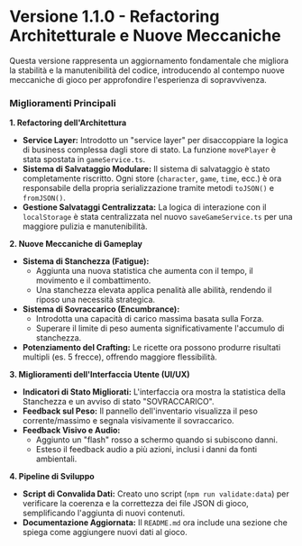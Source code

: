 # Versione 1.1.0 - Refactoring Architetturale e Nuove Meccaniche

Questa versione rappresenta un aggiornamento fondamentale che migliora la stabilità e la manutenibilità del codice, introducendo al contempo nuove meccaniche di gioco per approfondire l'esperienza di sopravvivenza.

### Miglioramenti Principali

**1. Refactoring dell'Architettura**

*   **Service Layer:** Introdotto un "service layer" per disaccoppiare la logica di business complessa dagli store di stato. La funzione `movePlayer` è stata spostata in `gameService.ts`.
*   **Sistema di Salvataggio Modulare:** Il sistema di salvataggio è stato completamente riscritto. Ogni store (`character`, `game`, `time`, ecc.) è ora responsabile della propria serializzazione tramite metodi `toJSON()` e `fromJSON()`.
*   **Gestione Salvataggi Centralizzata:** La logica di interazione con il `localStorage` è stata centralizzata nel nuovo `saveGameService.ts` per una maggiore pulizia e manutenibilità.

**2. Nuove Meccaniche di Gameplay**

*   **Sistema di Stanchezza (Fatigue):**
    *   Aggiunta una nuova statistica che aumenta con il tempo, il movimento e il combattimento.
    *   Una stanchezza elevata applica penalità alle abilità, rendendo il riposo una necessità strategica.
*   **Sistema di Sovraccarico (Encumbrance):**
    *   Introdotta una capacità di carico massima basata sulla Forza.
    *   Superare il limite di peso aumenta significativamente l'accumulo di stanchezza.
*   **Potenziamento del Crafting:** Le ricette ora possono produrre risultati multipli (es. 5 frecce), offrendo maggiore flessibilità.

**3. Miglioramenti dell'Interfaccia Utente (UI/UX)**

*   **Indicatori di Stato Migliorati:** L'interfaccia ora mostra la statistica della Stanchezza e un avviso di stato "SOVRACCARICO".
*   **Feedback sul Peso:** Il pannello dell'inventario visualizza il peso corrente/massimo e segnala visivamente il sovraccarico.
*   **Feedback Visivo e Audio:**
    *   Aggiunto un "flash" rosso a schermo quando si subiscono danni.
    *   Esteso il feedback audio a più azioni, inclusi i danni da fonti ambientali.

**4. Pipeline di Sviluppo**

*   **Script di Convalida Dati:** Creato uno script (`npm run validate:data`) per verificare la coerenza e la correttezza dei file JSON di gioco, semplificando l'aggiunta di nuovi contenuti.
*   **Documentazione Aggiornata:** Il `README.md` ora include una sezione che spiega come aggiungere nuovi dati al gioco.
